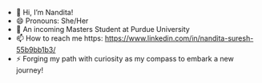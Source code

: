- 👋 Hi, I’m Nandita!
- 😄 Pronouns: She/Her
- 👀 An incoming Masters Student at Purdue University
- 📫 How to reach me https: https://www.linkedin.com/in/nandita-suresh-55b9bb1b3/
- ⚡ Forging my path with curiosity as my compass to embark a new journey! 

<!---
Nandita175/Nandita175 is a ✨ special ✨ repository because its `README.md` (this file) appears on your GitHub profile.
You can click the Preview link to take a look at your changes.
--->
